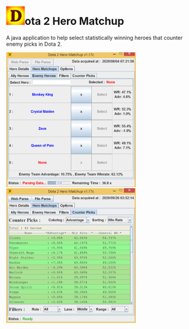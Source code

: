 # <img src="src/images/logo3.jpg" width="50">ota 2 Hero Matchup
A java application to help select statistically winning heroes that counter enemy picks in Dota 2.

<img src="images/img_01.png" width="350"> <img src="images/img_02.png" width="350">
